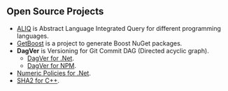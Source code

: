  ## Open Source Projects

- [ALIQ](https://github.com/sergey-shandar/aliq) is Abstract Language Integrated Query for different programming languages.
- [GetBoost](https://github.com/sergey-shandar/getboost/blob/master/readme.md) is a project to generate Boost NuGet packages.
- **DagVer** is Versioning for Git Commit DAG (Directed acyclic graph).
  - [DagVer for .Net](https://github.com/sergey-shandar/dagver-nuget).
  - [DagVer for NPM](https://github.com/sergey-shandar/dagver).
- [Numeric Policies for .Net](https://github.com/sergey-shandar/numeric-policies).
- [SHA2 for C++](https://github.com/sergey-shandar/sha2).
